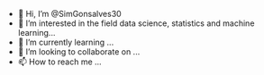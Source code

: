 - 👋 Hi, I’m @SimGonsalves30
- 👀 I’m interested in the field data science, statistics and machine learning...
- 🌱 I’m currently learning ...
- 💞️ I’m looking to collaborate on ...
- 📫 How to reach me ...

<!---
SimGonsalves30/SimGonsalves30 is a ✨ special ✨ repository because its `README.md` (this file) appears on your GitHub profile.
You can click the Preview link to take a look at your changes.
--->
